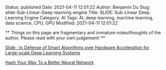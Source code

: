 Status: published
Date: 2021-04-11 12:01:22
Author: Benjamin Du
Slug: slide-Sub-LInear-Deep-learning-engine
Title: SLIDE: Sub-Linear Deep Learning Engine
Category: AI
Tags: AI, deep learning, machine learning, data science, CPU, GPU
Modified: 2021-04-11 12:01:22

**
Things on this page are fragmentary and immature notes/thoughts of the author.
Please read with your own judgement!
**

[Slide : In Defense of Smart Algorithms over Hardware Acceleration for Large-scale Deep Learning Systems](https://www.cs.rice.edu/~as143/Papers/SLIDE_MLSys.pdf)

[Hash Your Way To a Better Neural Network](https://spectrum.ieee.org/tech-talk/computing/hardware/algorithms-and-hardware-for-deep-learning)